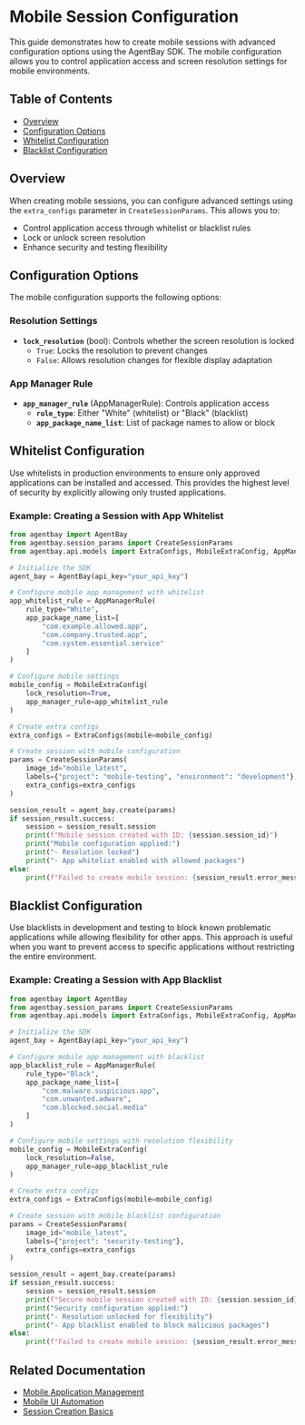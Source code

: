 # Mobile Session Configuration

This guide demonstrates how to create mobile sessions with advanced configuration options using the AgentBay SDK. The mobile configuration allows you to control application access and screen resolution settings for mobile environments.

## Table of Contents
- [Overview](#overview)
- [Configuration Options](#configuration-options)
- [Whitelist Configuration](#whitelist-configuration)
- [Blacklist Configuration](#blacklist-configuration)

## Overview

When creating mobile sessions, you can configure advanced settings using the `extra_configs` parameter in `CreateSessionParams`. This allows you to:

- Control application access through whitelist or blacklist rules
- Lock or unlock screen resolution
- Enhance security and testing flexibility

## Configuration Options

The mobile configuration supports the following options:

### Resolution Settings

- **`lock_resolution`** (bool): Controls whether the screen resolution is locked
  - `True`: Locks the resolution to prevent changes
  - `False`: Allows resolution changes for flexible display adaptation

### App Manager Rule

- **`app_manager_rule`** (AppManagerRule): Controls application access
  - **`rule_type`**: Either "White" (whitelist) or "Black" (blacklist)
  - **`app_package_name_list`**: List of package names to allow or block

## Whitelist Configuration

Use whitelists in production environments to ensure only approved applications can be installed and accessed. This provides the highest level of security by explicitly allowing only trusted applications.

### Example: Creating a Session with App Whitelist

```python
from agentbay import AgentBay
from agentbay.session_params import CreateSessionParams
from agentbay.api.models import ExtraConfigs, MobileExtraConfig, AppManagerRule

# Initialize the SDK
agent_bay = AgentBay(api_key="your_api_key")

# Configure mobile app management with whitelist
app_whitelist_rule = AppManagerRule(
    rule_type="White",
    app_package_name_list=[
        "com.example.allowed.app",
        "com.company.trusted.app",
        "com.system.essential.service"
    ]
)

# Configure mobile settings
mobile_config = MobileExtraConfig(
    lock_resolution=True,
    app_manager_rule=app_whitelist_rule
)

# Create extra configs
extra_configs = ExtraConfigs(mobile=mobile_config)

# Create session with mobile configuration
params = CreateSessionParams(
    image_id="mobile_latest",
    labels={"project": "mobile-testing", "environment": "development"},
    extra_configs=extra_configs
)

session_result = agent_bay.create(params)
if session_result.success:
    session = session_result.session
    print(f"Mobile session created with ID: {session.session_id}")
    print("Mobile configuration applied:")
    print("- Resolution locked")
    print("- App whitelist enabled with allowed packages")
else:
    print(f"Failed to create mobile session: {session_result.error_message}")
```

## Blacklist Configuration

Use blacklists in development and testing to block known problematic applications while allowing flexibility for other apps. This approach is useful when you want to prevent access to specific applications without restricting the entire environment.

### Example: Creating a Session with App Blacklist

```python
from agentbay import AgentBay
from agentbay.session_params import CreateSessionParams
from agentbay.api.models import ExtraConfigs, MobileExtraConfig, AppManagerRule

# Initialize the SDK
agent_bay = AgentBay(api_key="your_api_key")

# Configure mobile app management with blacklist
app_blacklist_rule = AppManagerRule(
    rule_type="Black",
    app_package_name_list=[
        "com.malware.suspicious.app",
        "com.unwanted.adware",
        "com.blocked.social.media"
    ]
)

# Configure mobile settings with resolution flexibility
mobile_config = MobileExtraConfig(
    lock_resolution=False,
    app_manager_rule=app_blacklist_rule
)

# Create extra configs
extra_configs = ExtraConfigs(mobile=mobile_config)

# Create session with mobile blacklist configuration
params = CreateSessionParams(
    image_id="mobile_latest",
    labels={"project": "security-testing"},
    extra_configs=extra_configs
)

session_result = agent_bay.create(params)
if session_result.success:
    session = session_result.session
    print(f"Secure mobile session created with ID: {session.session_id}")
    print("Security configuration applied:")
    print("- Resolution unlocked for flexibility")
    print("- App blacklist enabled to block malicious packages")
else:
    print(f"Failed to create mobile session: {session_result.error_message}")
```

## Related Documentation

- [Mobile Application Management](./mobile-application-management.md)
- [Mobile UI Automation](./mobile-ui-automation.md)
- [Session Creation Basics](../common-features/basics/session-management.md)
